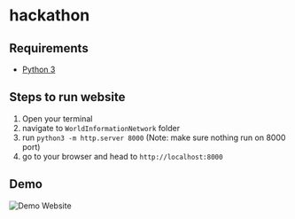 # hackathon

## Requirements
- [Python 3](https://www.python.org/downloads/)

## Steps to run website
1. Open your terminal 
2. navigate to `WorldInformationNetwork` folder 
3. run `python3 -m http.server 8000` (Note: make sure nothing run on 8000 port)
4. go to your browser and head to `http://localhost:8000`

## Demo
![Demo Website](./ReadmeGif/Website.gif)
